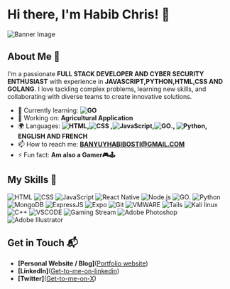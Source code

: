 # Hi there, I'm Habib Chris! 👋

![Banner Image](https://habibchris03.github.io/Porfolio-Website/habib.jpg)

## About Me 🚀

I'm a passionate **FULL STACK DEVELOPER AND CYBER SECURITY ENTHUSIAST** with experience in **JAVASCRIPT,PYTHON,HTML,CSS AND GOLANG**. I love tackling complex problems, learning new skills, and collaborating with diverse teams to create innovative solutions.

- 🌱 Currently learning: **![GO](https://img.shields.io/badge/-Go-339933?style=flat-square&logo=Go&logoColor=Blue)**
- 🔭 Working on: **Agricultural Application**
- 🌍 Languages: **![HTML](https://img.shields.io/badge/-HTML-E34F26?style=flat-square&logo=html5&logoColor=white),![CSS](https://img.shields.io/badge/-CSS-1572B6?style=flat-square&logo=css3&logoColor=white)
  ,![JavaScript](https://img.shields.io/badge/-JavaScript-F7DF1E?style=flat-square&logo=javascript&logoColor=black),![GO](https://img.shields.io/badge/-Go-339933?style=flat-square&logo=Go&logoColor=Blue).,
  ![Python](https://img.shields.io/badge/-Python-339933?style=flat-square&logo=Python&logoColor=Yellow), ENGLISH AND FRENCH**
- 📫 How to reach me: **BANYUYHABIBOSTI@GMAIL.COM**
- ⚡ Fun fact: **Am also a Gamer🎮🕹**

## My Skills 🧠

![HTML](https://img.shields.io/badge/-HTML-E34F26?style=flat-square&logo=html5&logoColor=white)
![CSS](https://img.shields.io/badge/-CSS-1572B6?style=flat-square&logo=css3&logoColor=white)
![JavaScript](https://img.shields.io/badge/-JavaScript-F7DF1E?style=flat-square&logo=javascript&logoColor=black)
![React Native](https://img.shields.io/badge/React_Native-20232A?style=for-the-badge&logo=react&logoColor=61DAFB)
![Node.js](https://img.shields.io/badge/-Node.js-339933?style=flat-square&logo=node.js&logoColor=white)
![GO](https://img.shields.io/badge/-Go-339933?style=flat-square&logo=Go&logoColor=Blue).
![Python](https://img.shields.io/badge/-Python-339933?style=flat-square&logo=Python&logoColor=Yellow)
![MongoDB](https://img.shields.io/badge/MongoDB-4EA94B?style=for-the-badge&logo=mongodb&logoColor=white)
![ExpressJS](https://img.shields.io/badge/Express%20js-000000?style=for-the-badge&logo=express&logoColor=white)
![Expo](https://img.shields.io/badge/Expo-1B1F23?style=for-the-badge&logo=expo&logoColor=white)
![Git](https://img.shields.io/badge/GIT-E44C30?style=for-the-badge&logo=git&logoColor=white)
![VMWARE](https://img.shields.io/badge/VMware-231f20?style=for-the-badge&logo=VMware&logoColor=white)
![Tails](https://img.shields.io/badge/Tails%20-56347C?&style=for-the-badge&logo=tails&logoColor=white)
![Kali linux](https://img.shields.io/badge/Kali_Linux-557C94?style=for-the-badge&logo=kali-linux&logoColor=white)
![C++](https://img.shields.io/badge/C%2B%2B-00599C?style=for-the-badge&logo=c%2B%2B&logoColor=white)
![VSCODE](https://img.shields.io/badge/Visual_Studio_Code-0078D4?style=for-the-badge&logo=visual%20studio%20code&logoColor=white)
![Gaming Stream](https://img.shields.io/badge/YouTube_Gaming-FF0000?style=for-the-badge&logo=youtube-gaming&logoColor=white)
![Adobe Photoshop](https://img.shields.io/badge/Adobe%20Photoshop-31A8FF?style=for-the-badge&logo=Adobe%20Photoshop&logoColor=black)
![Adobe Illustrator](https://img.shields.io/badge/Adobe%20Illustrator-FF9A00?style=for-the-badge&logo=adobe%20illustrator&logoColor=white)

## Get in Touch 📬

- **[Personal Website / Blog]**([Portfolio website](https://habibchris03.github.io/Porfolio-Website/))
- **[LinkedIn]**([Get-to-me-on-linkedin](https://www.linkedin.com/in/banyuy-habib-50aa1b279?utm_source=share&utm_campaign=share_via&utm_content=profile&utm_medium=android_app))
- **[Twitter]**([Get-to-me-on-X](https://x.com/GUY_GIMS?t=t7Yz3mnDYY7vGzUEScS_pQ&s=09))


